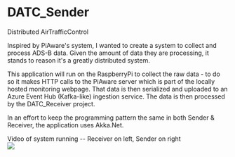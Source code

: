 # DATC_Sender
Distributed AirTrafficControl

Inspired by PiAware's system, I wanted to create a system to collect and process ADS-B data. Given the amount of data they are processing, it stands to reason it's a greatly distributed system.

This application will run on the RaspberryPi to collect the raw data - to do so it makes HTTP calls to the PiAware server which is part of the locally hosted monitoring webpage. 
That data is then serialized and uploaded to an Azure Event Hub (Kafka-like) ingestion service.  The data is then processed by the DATC_Receiver project. 

In an effort to keep the programming pattern the same in both Sender & Receiver, the application uses Akka.Net.

Video of system running -- Receiver on left, Sender on right  
[![](http://img.youtube.com/vi/SL75g1Sdo4A/0.jpg)](http://www.youtube.com/watch?v=SL75g1Sdo4A "DATC running")
